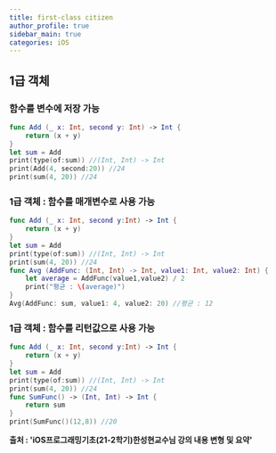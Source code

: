 ```yaml
---
title: first-class citizen
author_profile: true
sidebar_main: true
categories: iOS
---
```

## **1급 객체**
### 함수를 변수에 저장 가능  
```swift
func Add (_ x: Int, second y: Int) -> Int {  
    return (x + y)  
}  
let sum = Add  
print(type(of:sum)) //(Int, Int) -> Int  
print(Add(4, second:20)) //24  
print(sum(4, 20)) //24  
```

### 1급 객체 : 함수를 매개변수로 사용 가능  
```swift
func Add (_ x: Int, second y:Int) -> Int {  
    return (x + y)  
}  
let sum = Add  
print(type(of:sum)) //(Int, Int) -> Int  
print(sum(4, 20)) //24  
func Avg (AddFunc: (Int, Int) -> Int, value1: Int, value2: Int) {  
    let average = AddFunc(value1,value2) / 2  
    print("평균 : \(average)")  
}
Avg(AddFunc: sum, value1: 4, value2: 20) //평균 : 12  
```

### 1급 객체 : 함수를 리턴값으로 사용 가능  
```swift
func Add (_ x: Int, second y:Int) -> Int {  
    return (x + y)  
}  
let sum = Add  
print(type(of:sum)) //(Int, Int) -> Int  
print(sum(4, 20)) //24  
func SumFunc() -> (Int, Int) -> Int {  
    return sum  
}  
print(SumFunc()(12,8)) //20 
```    
__출처 : 'iOS프로그래밍기초(21-2학기)한성현교수님 강의 내용 변형 및 요약'__    